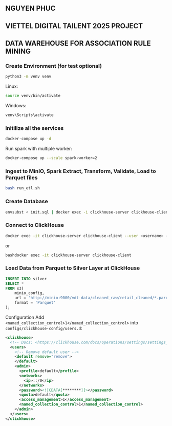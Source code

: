 ## NGUYEN PHUC
## VIETTEL DIGITAL TAILENT 2025 PROJECT
## DATA WAREHOUSE FOR ASSOCIATION RULE MINING

### Create Environment (for test optional)
``` bash
python3 -m venv venv
```
Linux:
``` bash
source venv/bin/activate
```
Windows:
``` bash
venv\Scripts\activate
```

### Initilize all the services
```bash
docker-compose up -d
```
Run spark with multiple worker:

```bash
docker-compose up --scale spark-worker=2
```
### Ingest to MinIO, Spark Extract, Transform, Validate, Load to Parquet files
``` bash
bash run_etl.sh
```
### Create Database
``` bash
envsubst < init.sql | docker exec -i clickhouse-server clickhouse-client
```
### Connect to ClickHouse
``` bash
docker exec -it clickhouse-server clickhouse-client --user <username> --password <password>
```
or
``` bash
bashdocker exec -it clickhouse-server clickhouse-client
```
### Load Data from Parquet to Silver Layer at ClickHouse
``` sql
INSERT INTO silver
SELECT *
FROM s3(
    minio_config,
    url = 'http://minio:9000/vdt-data/cleaned_raw/retail_cleaned/*.parquet',
    format = 'Parquet'
);
```
Configuration
Add `<named_collection_control>1</named_collection_control>` into `configs/clickhouse-config/users.d`:
``` xml
<clickhouse>
  <!-- Docs: <https://clickhouse.com/docs/operations/settings/settings_users/> -->
  <users>
    <!-- Remove default user -->
    <default remove="remove">
    </default>
    <admin>
      <profile>default</profile>
      <networks>
        <ip>::/0</ip>
      </networks>
      <password><![CDATA[********]]></password>
      <quota>default</quota>
      <access_management>1</access_management>
      <named_collection_control>1</named_collection_control>
    </admin>
  </users>
</clickhouse>
```